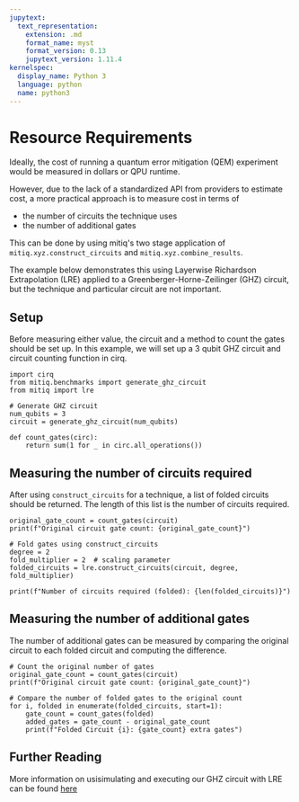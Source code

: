 ```yaml
---
jupytext:
  text_representation:
    extension: .md
    format_name: myst
    format_version: 0.13
    jupytext_version: 1.11.4
kernelspec:
  display_name: Python 3
  language: python
  name: python3
---
```


# Resource Requirements

Ideally, the cost of running a quantum error mitigation (QEM) experiment would be measured in dollars or QPU runtime.

However, due to the lack of a standardized API from providers to estimate cost, a more practical approach is to measure cost in terms of

- the number of circuits the technique uses
- the number of additional gates

This can be done by using mitiq's two stage application of `mitiq.xyz.construct_circuits` and `mitiq.xyz.combine_results`.

The example below demonstrates this using Layerwise Richardson Extrapolation (LRE) applied to a Greenberger-Horne-Zeilinger (GHZ) circuit, but the technique and particular circuit are not important.

## Setup

Before measuring either value, the circuit and a method to count the gates should be set up.  In this example, we will set up a 3 qubit GHZ circuit and circuit counting function in cirq.

```{code-cell} ipython3
import cirq
from mitiq.benchmarks import generate_ghz_circuit
from mitiq import lre

# Generate GHZ circuit
num_qubits = 3
circuit = generate_ghz_circuit(num_qubits)

def count_gates(circ):
    return sum(1 for _ in circ.all_operations())
```

## Measuring the number of circuits required

After using ```construct_circuits``` for a technique, a list of folded circuits should be returned.  The length of this list is the number of circuits required.

```{code-cell} ipython3
original_gate_count = count_gates(circuit)
print(f"Original circuit gate count: {original_gate_count}")

# Fold gates using construct_circuits
degree = 2
fold_multiplier = 2  # scaling parameter
folded_circuits = lre.construct_circuits(circuit, degree, fold_multiplier)

print(f"Number of circuits required (folded): {len(folded_circuits)}")
```


## Measuring the number of additional gates

The number of additional gates can be measured by comparing the original circuit to each folded circuit and computing the difference.

```{code-cell} ipython3
# Count the original number of gates
original_gate_count = count_gates(circuit)
print(f"Original circuit gate count: {original_gate_count}")

# Compare the number of folded gates to the original count
for i, folded in enumerate(folded_circuits, start=1):
    gate_count = count_gates(folded)
    added_gates = gate_count - original_gate_count
    print(f"Folded Circuit {i}: {gate_count} extra gates")
```

## Further Reading

More information on usisimulating and executing our GHZ circuit with LRE can be found [here](https://mitiq.readthedocs.io/en/stable/guide/lre-1-intro.html#combine-the-results)